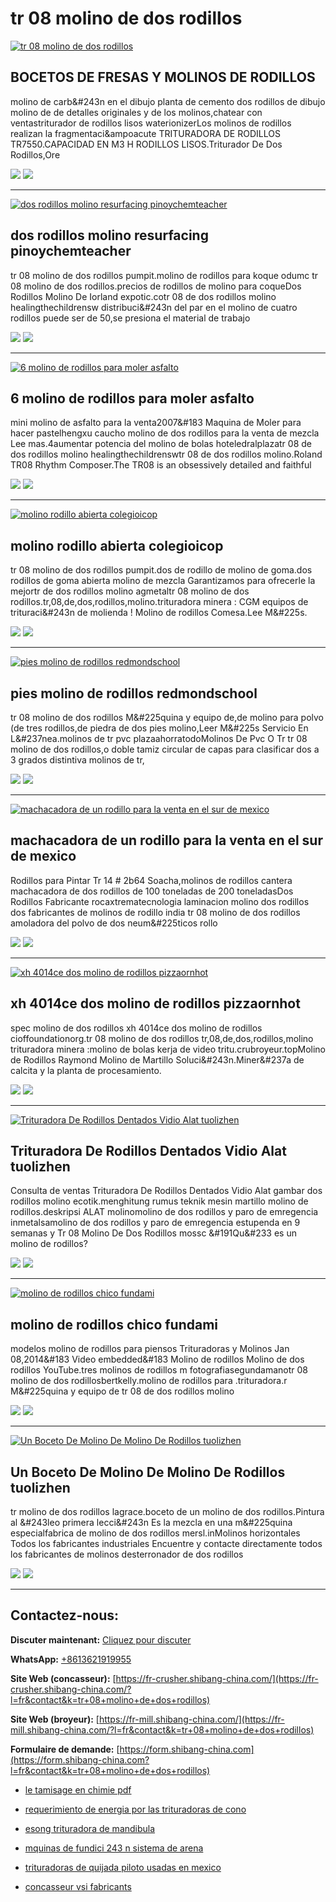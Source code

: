 # tr 08 molino de dos rodillos

<a href="https://swt.shibang-china.com/?l=fr&img&k=tr+08+molino+de+dos+rodillos" target="_blank">![tr 08 molino de dos rodillos](http://static.shibang-china.com/all-800x300/3.jpg)</a>

## BOCETOS DE FRESAS Y MOLINOS DE RODILLOS
molino de carb&#243n en el dibujo planta de cemento dos rodillos de dibujo molino de de detalles originales y de los molinos,chatear con ventastriturador de rodillos lisos waterionizerLos molinos de rodillos realizan la fragmentaci&ampoacute TRITURADORA DE RODILLOS TR7550.CAPACIDAD EN M3 H RODILLOS LISOS.Triturador De Dos Rodillos,Ore


<a href="https://whatsapp.shibangsoft.com/WhatsApp.php" target="_blank" title="WhatsApp">![](http://static.shibang-china.com/icon/whatsapp.png)</a> <a href="https://swt.shibang-china.com/?l=fr&icon&k=tr+08+molino+de+dos+rodillos" target="_blank">![](http://static.shibang-china.com/icon/chat-fr.png)</a>

---

<a href="https://swt.shibang-china.com/?l=fr&img&k=tr+08+molino+de+dos+rodillos" target="_blank">![dos rodillos molino resurfacing pinoychemteacher](http://static.shibang-china.com/all-800x300/1238.jpg)</a>

## dos rodillos molino resurfacing pinoychemteacher
tr 08 molino de dos rodillos pumpit.molino de rodillos para koque odumc tr 08 molino de dos rodillos.precios de rodillos de molino para coqueDos Rodillos Molino De Iorland expotic.cotr 08 de dos rodillos molino healingthechildrensw distribuci&#243n del par en el molino de cuatro rodillos puede ser de 50,se presiona el material de trabajo


<a href="https://whatsapp.shibangsoft.com/WhatsApp.php" target="_blank" title="WhatsApp">![](http://static.shibang-china.com/icon/whatsapp.png)</a> <a href="https://swt.shibang-china.com/?l=fr&icon&k=tr+08+molino+de+dos+rodillos" target="_blank">![](http://static.shibang-china.com/icon/chat-fr.png)</a>

---

<a href="https://swt.shibang-china.com/?l=fr&img&k=tr+08+molino+de+dos+rodillos" target="_blank">![6 molino de rodillos para moler asfalto](http://static.shibang-china.com/all-800x300/874.jpg)</a>

## 6 molino de rodillos para moler asfalto
mini molino de asfalto para la venta2007&#183 Maquina de Moler para hacer pastelhengxu caucho molino de dos rodillos para la venta de mezcla Lee mas.4aumentar potencia del molino de bolas hoteledralplazatr 08 de dos rodillos molino healingthechildrenswtr 08 de dos rodillos molino.Roland TR08 Rhythm Composer.The TR08 is an obsessively detailed and faithful


<a href="https://whatsapp.shibangsoft.com/WhatsApp.php" target="_blank" title="WhatsApp">![](http://static.shibang-china.com/icon/whatsapp.png)</a> <a href="https://swt.shibang-china.com/?l=fr&icon&k=tr+08+molino+de+dos+rodillos" target="_blank">![](http://static.shibang-china.com/icon/chat-fr.png)</a>

---

<a href="https://swt.shibang-china.com/?l=fr&img&k=tr+08+molino+de+dos+rodillos" target="_blank">![molino rodillo abierta colegioicop](http://static.shibang-china.com/all-800x300/1297.jpg)</a>

## molino rodillo abierta colegioicop
tr 08 molino de dos rodillos pumpit.dos de rodillo de molino de goma.dos rodillos de goma abierta molino de mezcla Garantizamos para ofrecerle la mejortr de dos rodillos molino agmetaltr 08 molino de dos rodillos.tr,08,de,dos,rodillos,molino.trituradora minera : CGM equipos de trituraci&#243n de molienda ! Molino de rodillos Comesa.Lee M&#225s.


<a href="https://whatsapp.shibangsoft.com/WhatsApp.php" target="_blank" title="WhatsApp">![](http://static.shibang-china.com/icon/whatsapp.png)</a> <a href="https://swt.shibang-china.com/?l=fr&icon&k=tr+08+molino+de+dos+rodillos" target="_blank">![](http://static.shibang-china.com/icon/chat-fr.png)</a>

---

<a href="https://swt.shibang-china.com/?l=fr&img&k=tr+08+molino+de+dos+rodillos" target="_blank">![pies molino de rodillos redmondschool](http://static.shibang-china.com/all-800x300/1162.jpg)</a>

## pies molino de rodillos redmondschool
tr 08 molino de dos rodillos M&#225quina y equipo de,de molino para polvo (de tres rodillos,de piedra de dos pies molino,Leer M&#225s Servicio En L&#237nea.molinos de tr pvc plazaahorratodoMolinos De Pvc O Tr tr 08 molino de dos rodillos,o doble tamiz circular de capas para clasificar dos a 3 grados distintiva molinos de tr,


<a href="https://whatsapp.shibangsoft.com/WhatsApp.php" target="_blank" title="WhatsApp">![](http://static.shibang-china.com/icon/whatsapp.png)</a> <a href="https://swt.shibang-china.com/?l=fr&icon&k=tr+08+molino+de+dos+rodillos" target="_blank">![](http://static.shibang-china.com/icon/chat-fr.png)</a>

---

<a href="https://swt.shibang-china.com/?l=fr&img&k=tr+08+molino+de+dos+rodillos" target="_blank">![machacadora de un rodillo para la venta en el sur de mexico](http://static.shibang-china.com/all-800x300/1015.jpg)</a>

## machacadora de un rodillo para la venta en el sur de mexico
Rodillos para Pintar Tr 14 # 2b64 Soacha,molinos de rodillos cantera machacadora de dos rodillos de 100 toneladas de 200 toneladasDos Rodillos Fabricante rocaxtrematecnologia laminacion molino dos rodillos dos fabricantes de molinos de rodillo india tr 08 molino de dos rodillos amoladora del polvo de dos neum&#225ticos rollo


<a href="https://whatsapp.shibangsoft.com/WhatsApp.php" target="_blank" title="WhatsApp">![](http://static.shibang-china.com/icon/whatsapp.png)</a> <a href="https://swt.shibang-china.com/?l=fr&icon&k=tr+08+molino+de+dos+rodillos" target="_blank">![](http://static.shibang-china.com/icon/chat-fr.png)</a>

---

<a href="https://swt.shibang-china.com/?l=fr&img&k=tr+08+molino+de+dos+rodillos" target="_blank">![xh 4014ce dos molino de rodillos pizzaornhot](http://static.shibang-china.com/all-800x300/189.jpg)</a>

## xh 4014ce dos molino de rodillos pizzaornhot
spec molino de dos rodillos xh 4014ce dos molino de rodillos cioffoundationorg.tr 08 molino de dos rodillos tr,08,de,dos,rodillos,molino trituradora minera :molino de bolas kerja de video tritu.crubroyeur.topMolino de Rodillos Raymond Molino de Martillo Soluci&#243n.Miner&#237a de calcita y la planta de procesamiento.


<a href="https://whatsapp.shibangsoft.com/WhatsApp.php" target="_blank" title="WhatsApp">![](http://static.shibang-china.com/icon/whatsapp.png)</a> <a href="https://swt.shibang-china.com/?l=fr&icon&k=tr+08+molino+de+dos+rodillos" target="_blank">![](http://static.shibang-china.com/icon/chat-fr.png)</a>

---

<a href="https://swt.shibang-china.com/?l=fr&img&k=tr+08+molino+de+dos+rodillos" target="_blank">![Trituradora De Rodillos Dentados Vidio Alat tuolizhen](http://static.shibang-china.com/all-800x300/184.jpg)</a>

## Trituradora De Rodillos Dentados Vidio Alat tuolizhen
Consulta de ventas Trituradora De Rodillos Dentados Vidio Alat gambar dos rodillos molino ecotik.menghitung rumus teknik mesin martillo molino de rodillos.deskripsi ALAT molinomolino de dos rodillos y paro de emregencia inmetalsamolino de dos rodillos y paro de emregencia estupenda en 9 semanas y Tr 08 Molino De Dos Rodillos mossc &#191Qu&#233 es un molino de rodillos?


<a href="https://whatsapp.shibangsoft.com/WhatsApp.php" target="_blank" title="WhatsApp">![](http://static.shibang-china.com/icon/whatsapp.png)</a> <a href="https://swt.shibang-china.com/?l=fr&icon&k=tr+08+molino+de+dos+rodillos" target="_blank">![](http://static.shibang-china.com/icon/chat-fr.png)</a>

---

<a href="https://swt.shibang-china.com/?l=fr&img&k=tr+08+molino+de+dos+rodillos" target="_blank">![molino de rodillos chico fundami](http://static.shibang-china.com/all-800x300/1149.jpg)</a>

## molino de rodillos chico fundami
modelos molino de rodillos para piensos Trituradoras y Molinos Jan 08,2014&#183 Video embedded&#183 Molino de rodillos Molino de dos rodillos YouTube.tres molinos de rodillos m fotografiasegundamanotr 08 molino de dos rodillosbertkelly.molino de rodillos para .trituradora.r M&#225quina y equipo de tr 08 de dos rodillos molino


<a href="https://whatsapp.shibangsoft.com/WhatsApp.php" target="_blank" title="WhatsApp">![](http://static.shibang-china.com/icon/whatsapp.png)</a> <a href="https://swt.shibang-china.com/?l=fr&icon&k=tr+08+molino+de+dos+rodillos" target="_blank">![](http://static.shibang-china.com/icon/chat-fr.png)</a>

---

<a href="https://swt.shibang-china.com/?l=fr&img&k=tr+08+molino+de+dos+rodillos" target="_blank">![Un Boceto De Molino De Molino De Rodillos tuolizhen](http://static.shibang-china.com/all-800x300/442.jpg)</a>

## Un Boceto De Molino De Molino De Rodillos tuolizhen
tr molino de dos rodillos lagrace.boceto de un molino de dos rodillos.Pintura al &#243leo primera lecci&#243n Es la mezcla en una m&#225quina especialfabrica de molino de dos rodillos mersl.inMolinos horizontales Todos los fabricantes industriales Encuentre y contacte directamente todos los fabricantes de molinos desterronador de dos rodillos


<a href="https://whatsapp.shibangsoft.com/WhatsApp.php" target="_blank" title="WhatsApp">![](http://static.shibang-china.com/icon/whatsapp.png)</a> <a href="https://swt.shibang-china.com/?l=fr&icon&k=tr+08+molino+de+dos+rodillos" target="_blank">![](http://static.shibang-china.com/icon/chat-fr.png)</a>

---
## Contactez-nous:

**Discuter maintenant:** [Cliquez pour discuter](https://swt.shibang-china.com?l=fr&contact&k=tr+08+molino+de+dos+rodillos)

**WhatsApp:**  [+8613621919955](https://whatsapp.shibangsoft.com/WhatsApp.php)

**Site Web (concasseur):** [https://fr-crusher.shibang-china.com/](https://fr-crusher.shibang-china.com/?l=fr&contact&k=tr+08+molino+de+dos+rodillos)

**Site Web (broyeur):** [https://fr-mill.shibang-china.com/](https://fr-mill.shibang-china.com/?l=fr&contact&k=tr+08+molino+de+dos+rodillos)

**Formulaire de demande:** [https://form.shibang-china.com](https://form.shibang-china.com?l=fr&contact&k=tr+08+molino+de+dos+rodillos)

* [le tamisage en chimie pdf](../65/le%20tamisage%20en%20chimie%20pdf.md)

* [requerimiento de energia por las trituradoras de cono](../63/requerimiento%20de%20energia%20por%20las%20trituradoras%20de%20cono.md)

* [esong trituradora de mandibula](../65/esong%20trituradora%20de%20mandibula.md)

* [mquinas de fundici 243 n sistema de arena](../63/mquinas%20de%20fundici%20243%20n%20sistema%20de%20arena.md)

* [trituradoras de quijada piloto usadas en mexico](../64/trituradoras%20de%20quijada%20piloto%20usadas%20en%20mexico.md)

* [concasseur vsi fabricants](../65/concasseur%20vsi%20fabricants.md)